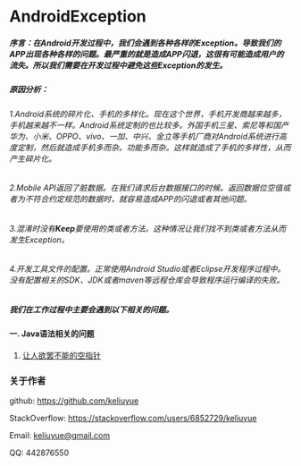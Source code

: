 # AndroidException


##### 序言：在Android开发过程中，我们会遇到各种各样的Exception。导致我们的APP出现各种各样的问题。最严重的就是造成APP闪退，这很有可能造成用户的流失。所以我们需要在开发过程中避免这些Exception的发生。

##### 原因分析：

###### 1.Android系统的碎片化、手机的多样化。现在这个世界，手机开发商越来越多，手机越来越不一样。Android系统定制的也比较多。外国手机三星、索尼等和国产华为、小米、OPPO、vivo、一加、中兴、金立等手机厂商对Android系统进行高度定制，然后就造成手机多而杂。功能多而杂。这样就造成了手机的多样性，从而产生碎片化。

###### 2.Mobile API返回了脏数据。在我们请求后台数据接口的时候。返回数据位空值或者为不符合约定规范的数据时，就容易造成APP的闪退或者其他问题。

###### 3.混淆时没有**Keep**要使用的类或者方法。这种情况让我们找不到类或者方法从而发生Exception。

###### 4.开发工具文件的配置。正常使用Android Studio或者Eclipse开发程序过程中。没有配置相关的SDK、JDK或者maven等远程仓库会导致程序运行编译的失败。


##### 我们在工作过程中主要会遇到以下相关的问题。

#### 一. Java语法相关的问题

1.  [让人欲罢不能的空指针](https://github.com/keliuyue/AndroidException/blob/master/contents/java/NullPointerException.md)











































### 关于作者

github: https://github.com/keliuyue

StackOverflow: https://stackoverflow.com/users/6852729/keliuyue

Email: keliuyue@gmail.com

QQ: 442876550